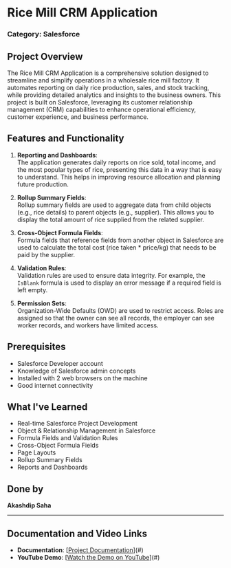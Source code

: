 # Rice Mill CRM Application

### Category: Salesforce

## Project Overview
The Rice Mill CRM Application is a comprehensive solution designed to streamline and simplify operations in a wholesale rice mill factory. It automates reporting on daily rice production, sales, and stock tracking, while providing detailed analytics and insights to the business owners. This project is built on Salesforce, leveraging its customer relationship management (CRM) capabilities to enhance operational efficiency, customer experience, and business performance.

## Features and Functionality

1. **Reporting and Dashboards**:  
   The application generates daily reports on rice sold, total income, and the most popular types of rice, presenting this data in a way that is easy to understand. This helps in improving resource allocation and planning future production.

2. **Rollup Summary Fields**:  
   Rollup summary fields are used to aggregate data from child objects (e.g., rice details) to parent objects (e.g., supplier). This allows you to display the total amount of rice supplied from the related supplier.

3. **Cross-Object Formula Fields**:  
   Formula fields that reference fields from another object in Salesforce are used to calculate the total cost (rice taken * price/kg) that needs to be paid by the supplier.

4. **Validation Rules**:  
   Validation rules are used to ensure data integrity. For example, the `IsBlank` formula is used to display an error message if a required field is left empty.

5. **Permission Sets**:  
   Organization-Wide Defaults (OWD) are used to restrict access. Roles are assigned so that the owner can see all records, the employer can see worker records, and workers have limited access.

## Prerequisites

- Salesforce Developer account
- Knowledge of Salesforce admin concepts
- Installed with 2 web browsers on the machine
- Good internet connectivity

## What I've Learned

- Real-time Salesforce Project Development
- Object & Relationship Management in Salesforce
- Formula Fields and Validation Rules
- Cross-Object Formula Fields
- Page Layouts
- Rollup Summary Fields
- Reports and Dashboards

## Done by
**Akashdip Saha**

---

## Documentation and Video Links

- **Documentation**: [[Project Documentation](https://docs.google.com/document/d/1ZYUgGFjW66nSG-M7Aywi-JlUGixwifGR/edit?usp=sharing&ouid=110948134362735888233&rtpof=true&sd=true)](#)
- **YouTube Demo**: [[Watch the Demo on YouTube](https://youtu.be/fJv4Uj_9pcY)](#)
